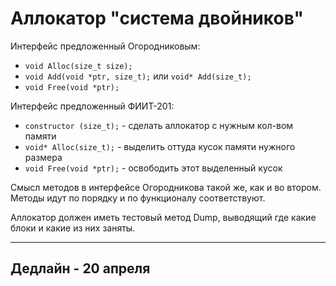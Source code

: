 # Аллокатор "система двойников"

Интерфейс предложенный Огородниковым:
 - ```void Alloc(size_t size);```
 - ```void Add(void *ptr, size_t);``` или ```void* Add(size_t);```
 - ```void Free(void *ptr);```

Интерфейс предложенный ФИИТ-201:
 - ```constructor (size_t);``` - сделать аллокатор с нужным кол-вом памяти
 - ```void* Alloc(size_t);``` - выделить оттуда кусок памяти нужного размера
 - ```void Free(void *ptr);``` - освободить этот выделенный кусок

Смысл методов в интерфейсе Огородникова такой же, как и во втором. Методы идут по порядку и по функционалу соответствуют.

Aллокатор должен иметь тестовый метод Dump, выводящий где какие блоки и какие из них заняты.

---
##  Дедлайн - 20 апреля
